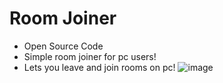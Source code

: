 # Room Joiner
- Open Source Code
- Simple room joiner for pc users!
- Lets you leave and join rooms on pc!
![image](https://github.com/user-attachments/assets/c9d30794-1fb4-46e4-ae45-aa4ee7a9b90e)
